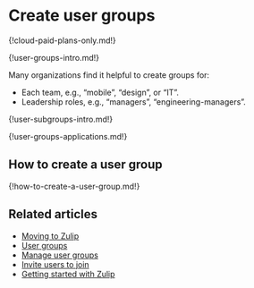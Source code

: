 # Create user groups

{!cloud-paid-plans-only.md!}

{!user-groups-intro.md!}

Many organizations find it helpful to create groups for:

- Each team, e.g., “mobile”, “design”, or “IT”.
- Leadership roles, e.g., “managers”, “engineering-managers”.

{!user-subgroups-intro.md!}

{!user-groups-applications.md!}

## How to create a user group

{!how-to-create-a-user-group.md!}

## Related articles

* [Moving to Zulip](/help/moving-to-zulip)
* [User groups](/help/user-groups)
* [Manage user groups](/help/manage-user-groups)
* [Invite users to join](/help/invite-users-to-join)
* [Getting started with Zulip](/help/getting-started-with-zulip)
